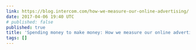 ```yaml
---
link: https://blog.intercom.com/how-we-measure-our-online-advertising/
date: 2017-04-06 19:40 UTC
# published: false
published: true
title: 'Spending money to make money: How we measure our online advertising'
tags: []
---
```



